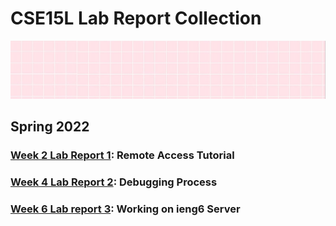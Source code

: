 # CSE15L Lab Report Collection
![image](main.png)
## Spring 2022

### [Week 2 Lab Report 1](https://mijinson.github.io/cse15l-lab-reports/lab-report-1-week-2.html): Remote Access Tutorial


### [Week 4 Lab Report 2](https://mijinson.github.io/cse15l-lab-reports/lab-report-2-week-4.html): Debugging Process

### [Week 6 Lab report 3](https://mijinson.github.io/cse15l-lab-reports/lab-report-3-week-6.html): Working on ieng6 Server